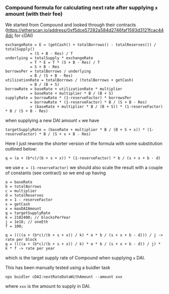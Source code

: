 ### Compound formula for calculating next rate after supplying `x` amount (with their fee)
We started from Compound and looked through their contracts (https://etherscan.io/address/0xf5dce57282a584d2746faf1593d3121fcac444dc for cDAI)

```
exchangeRate = E = (getCash() + totalBorrows() - totalReserves()) / totalSupply()
           = (S + B - Res) / T
underlying = totalSupply * exchangeRate
           = T * E = T * (S + B - Res) / T
           = S + B - Res
borrowsPer = totalBorrows / underlying
           = B / (S + B - Res)
utilizationRate = totalBorrows / (totalBorrows + getCash)
           = B / (B + S)
borrowRate = baseRate + utilizationRate * multiplier
           = baseRate + multiplier * B / (B + S)
supplyRate = borrowRate * (1-reserveFactor) * borrowsPer
           = borrowRate * (1-reserveFactor) * B / (S + B - Res)
           = (baseRate + multiplier * B / (B + S)) * (1-reserveFactor) * B / (S + B - Res)
```
when supplying a new DAI amount `x` we have

```
targetSupplyRate = (baseRate + multiplier * B / (B + S + x)) * (1-reserveFactor) * B / (S + x + B - Res)
```

Here I just rewrote the shorter version of the formula with some substitution outlined below:
```
q = (a + (b*c)/(b + s + x)) * (1-reserveFactor) * b / (s + x + b - d)
```
we use `e = (1-reserveFactor)`
we should also scale the result with a couple of constants (see contract)
so we end up having
```
a = baseRate
b = totalBorrows
c = multiplier
d = totalReserves
e = 1 - reserveFactor
s = getCash
x = maxDAIAmount
q = targetSupplyRate
k = 2102400; // blocksPerYear
j = 1e18; // oneEth
f = 100;

q = ((((a + (b*c)/(b + s + x)) / k) * e * b / (s + x + b - d))) / j -> rate per block
q = ((((a + (b*c)/(b + s + x)) / k) * e * b / (s + x + b - d)) / j) * k * f -> rate per year
```
which is the target supply rate of Compound when supplying `x` DAI.

This has been manually tested using a buidler task
```
npx buidler cDAI:nextRateDataWithAmount --amount xxx
```
where `xxx` is the amount to supply in DAI.
